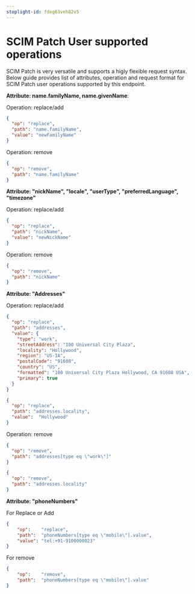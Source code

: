 ```yaml
---
stoplight-id: fdxg63veh82v5
---
```


# SCIM Patch User supported operations 
SCIM Patch is very versatile and supports a higly flexible request syntax. Below guide provides list of attributes, operation and request format for SCIM Patch user operations supported by this endpoint.

**Attribute: name.familyName, name.givenName**: 

Operation: replace/add

```json
{
  "op": "replace",
  "path": "name.familyName",
  "value": "newFamilyName"    
}

```
Operation: remove 

```json
{
  "op": "remove",
  "path": "name.familyName"   
}
```
**Attribute: "nickName", "locale", "userType", "preferredLanguage", "timezone"**

Operation: replace/add
```json
{
  "op": "replace",
  "path": "nickName",
  "value": "newNickName"    
}
```

Operation: remove 

```json
{
  "op": "remove",
  "path": "nickName"
}
```


**Attribute: "Addresses"**

Operation: replace/add
```json
{
  "op": "replace",
  "path": "addresses",
  "value": {
    "type": "work",
    "streetAddress": "100 Universal City Plaza",
    "locality": "Hollywood",
    "region": "US-IA",
    "postalCode": "91608",
    "country": "US",
    "formatted": "100 Universal City Plaza Hollywood, CA 91608 USA",
    "primary": true
  }   
}

{
  "op": "replace",
  "path": "addresses.locality",
  "value":  "Hollywood"
}
```

Operation: remove 

```json
{
  "op": "remove",
  "path": "addresses[type eq \"work\"]"
}

{
  "op": "remove",
  "path": "addresses.locality"   
}
```


**Attribute: "phoneNumbers"**

For Replace or Add
```json
{
	"op":    "replace",
	"path":  "phoneNumbers[type eq \"mobile\"].value",
	"value": "tel:+91-9100000023"
}
```

For remove 

```json
{
	"op":    "remove",
	"path":  "phoneNumbers[type eq \"mobile\"].value"	
}
```